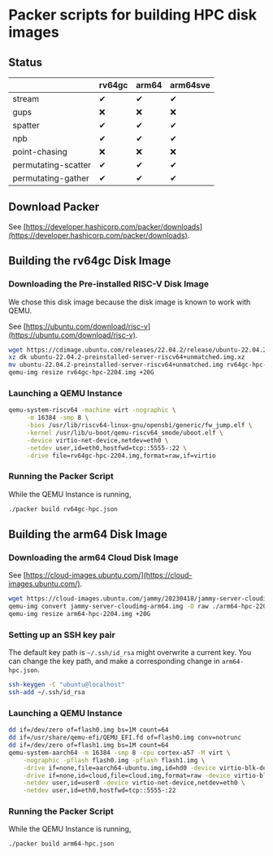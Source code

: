 # Packer scripts for building HPC disk images

## Status

|                     | rv64gc | arm64 | arm64sve |
| ------------------- | ------ | ----- | -------- |
| stream              |     ✔ |    ✔ |       ✔ |
| gups                |     ❌ |    ❌ |       ❌ |
| spatter             |     ✔ |    ✔ |       ✔ |
| npb                 |     ✔ |    ✔ |       ✔ |
| point-chasing       |     ❌ |    ❌ |       ❌ |
| permutating-scatter |     ✔ |    ✔ |       ✔ |
| permutating-gather  |     ✔ |    ✔ |       ✔ |

## Download Packer

See [https://developer.hashicorp.com/packer/downloads](https://developer.hashicorp.com/packer/downloads).

## Building the rv64gc Disk Image

### Downloading the Pre-installed RISC-V Disk Image

We chose this disk image because the disk image is known to work with QEMU.

See [https://ubuntu.com/download/risc-v](https://ubuntu.com/download/risc-v).

```sh
wget https://cdimage.ubuntu.com/releases/22.04.2/release/ubuntu-22.04.2-preinstalled-server-riscv64+unmatched.img.xz
xz dk ubuntu-22.04.2-preinstalled-server-riscv64+unmatched.img.xz
mv ubuntu-22.04.2-preinstalled-server-riscv64+unmatched.img rv64gc-hpc-2204.img
qemu-img resize rv64gc-hpc-2204.img +20G
```

### Launching a QEMU Instance

```sh
qemu-system-riscv64 -machine virt -nographic \
     -m 16384 -smp 8 \
     -bios /usr/lib/riscv64-linux-gnu/opensbi/generic/fw_jump.elf \
     -kernel /usr/lib/u-boot/qemu-riscv64_smode/uboot.elf \
     -device virtio-net-device,netdev=eth0 \
     -netdev user,id=eth0,hostfwd=tcp::5555-:22 \
     -drive file=rv64gc-hpc-2204.img,format=raw,if=virtio
```

### Running the Packer Script

While the QEMU Instance is running,

```sh
./packer build rv64gc-hpc.json
```

## Building the arm64 Disk Image

### Downloading the arm64 Cloud Disk Image

See [https://cloud-images.ubuntu.com/](https://cloud-images.ubuntu.com/).

```sh
wget https://cloud-images.ubuntu.com/jammy/20230418/jammy-server-cloudimg-arm64.img
qemu-img convert jammy-server-cloudimg-arm64.img -O raw ./arm64-hpc-2204.img
qemu-img resize arm64-hpc-2204.img +20G
```

### Setting up an SSH key pair

The default key path is `~/.ssh/id_rsa` might overwrite a current key.
You can change the key path, and make a corresponding change in
`arm64-hpc.json`.

```sh
ssh-keygen -C "ubuntu@localhost"
ssh-add ~/.ssh/id_rsa
```

### Launching a QEMU Instance

```sh
dd if=/dev/zero of=flash0.img bs=1M count=64
dd if=/usr/share/qemu-efi/QEMU_EFI.fd of=flash0.img conv=notrunc
dd if=/dev/zero of=flash1.img bs=1M count=64
qemu-system-aarch64 -m 16384 -smp 8 -cpu cortex-a57 -M virt \
    -nographic -pflash flash0.img -pflash flash1.img \
    -drive if=none,file=aarch64-ubuntu.img,id=hd0 -device virtio-blk-device,drive=hd0 \
    -drive if=none,id=cloud,file=cloud.img,format=raw -device virtio-blk-device,drive=cloud \
    -netdev user,id=user0 -device virtio-net-device,netdev=eth0 \
    -netdev user,id=eth0,hostfwd=tcp::5555-:22
```

### Running the Packer Script

While the QEMU Instance is running,

```sh
./packer build arm64-hpc.json
```
